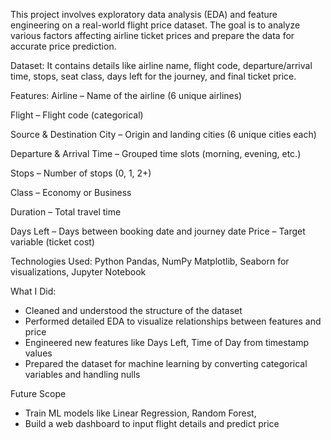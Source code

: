 This project involves exploratory data analysis (EDA) and feature engineering on a real-world flight price dataset. The goal is to analyze various factors affecting airline ticket prices and prepare the data for accurate price prediction.

 Dataset:
It contains details like airline name, flight code, departure/arrival time, stops, seat class, days left for the journey, and final ticket price.

 Features:
Airline – Name of the airline (6 unique airlines)

Flight – Flight code (categorical)

Source & Destination City – Origin and landing cities (6 unique cities each)

Departure & Arrival Time – Grouped time slots (morning, evening, etc.)

Stops – Number of stops (0, 1, 2+)

Class – Economy or Business

Duration – Total travel time

Days Left – Days between booking date and journey date
Price – Target variable (ticket cost)

Technologies Used:
Python
Pandas, NumPy
Matplotlib, Seaborn for visualizations, 
Jupyter Notebook

 What I Did:
* Cleaned and understood the structure of the dataset
* Performed detailed EDA to visualize relationships between features and price
* Engineered new features like Days Left, Time of Day from timestamp values
* Prepared the dataset for machine learning by converting categorical variables and handling nulls

 Future Scope
* Train ML models like Linear Regression, Random Forest, 
* Build a web dashboard to input flight details and predict price
